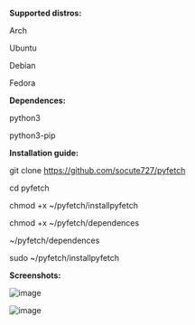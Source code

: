 **Supported distros:**

Arch 

Ubuntu

Debian

Fedora

**Dependences:**

python3 

python3-pip

**Installation guide:**

git clone https://github.com/socute727/pyfetch

cd pyfetch

chmod +x ~/pyfetch/installpyfetch

chmod +x ~/pyfetch/dependences

~/pyfetch/dependences

sudo ~/pyfetch/installpyfetch

**Screenshots:**

![image](https://github.com/socute727/pyfetch/assets/152518983/a70c382f-e860-4221-a309-7ae9b415bcbc)


![image](https://github.com/socute727/pyfetch/assets/152518983/8bce5a75-d78c-4b65-9859-b218dba24a3b)

